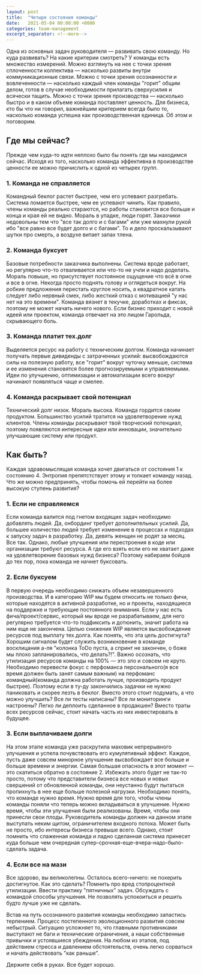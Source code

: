 ```yaml
---
layout: post
title:  "Четыре состояния команды"
date:   2021-05-04 00:00:00 +0000
categories: team-management
excerpt_separator: <!--more-->
---
```

Одна из основных задач руководителя — развивать свою команду. Но куда развивать? На какие критерии смотреть? У команды есть множество измерений. Можно взглянуть на нее с точки зрения сплоченности коллектива — насколько развиты внутри коммуникационные связи. Можно с точки зрения осознанности и вовлеченности — насколько каждый член команды "горит" общим делом, готов в случае необходимости прилагать сверхусилия и всячески тащить. Можно с точки зрения производства — насколько быстро и в каком объеме команда поставляет ценность. Для бизнеса, кто бы что ни говорил, важнейшим критерием всегда было то, насколько команда успешна как производственная единица. Об этом и поговорим.
<!--more-->
## Где мы сейчас?

Прежде чем куда-то идти неплохо было бы понять где мы находимся сейчас. Исходя из того, насколько команда эффективна в производстве ценности ее можно причислить к одной из четырех групп.

### 1. Команда не справляется

Командный беклог растет быстрее, чем его успевают разгребать. Система ломается быстрее, чем ее успевают чинить. Как правило, члены команды реально стараются, но работы становится все больше и конца и края ей не видно. Мораль в упадке, люди горят. Заказчики недовольны тем что "все так долго и с багами" или уже махнули рукой ибо "все равно все будет долго и с багами". То и дело проскальзывают шутки про смерть, а воздухе витает запах тлена.

### 2. Команда буксует

Базовые потребности заказчика выполнены. Система вроде работает, но регулярно что-то отваливается или что-то не учли и надо доделать. Мораль повыше, но присутствует постоянное ощущение что всё в огне и все в огне. Некогда просто поднять голову и оглядеться вокруг. На робкие предложения перестать круглое носить, а квадратное катать следует либо нервный смех, либо жесткий отказ с мотивацией "у нас нет на это времени". Команда вязнет в текучке, доработках и фиксах, поэтому не может начать ничего нового. Если бизнес приходит с новой идеей или проектом, команда отвечает на это лицом Гарольда, скрывающего боль.

### 3. Команда платит тех.долг

Выделяется ресурс на работу с техническим долгом. Команда начинает получать первые дивиденды с затраченных усилий: высвобождаются силы на полезную работу, все "горит" вокруг чуточку меньше, система и ее изменения становятся более прогнозируемыми и управляемыми. Идеи по улучшению, оптимизации и автоматизации всего вокруг начинают появляться чаще и смелее.

### 4. Команда раскрывает свой потенциал

Технический долг низок. Мораль высока. Команда гордится своим продуктом. Большинство усилий тратится на удовлетворение нужд клиентов. Члены команды раскрывают твой творческий потенциал, поэтому появляются интересные идеи или инновации, значительно улучшающие систему или продукт.

## Как быть?

Каждая здравомыслящая команда хочет двигаться от состояния 1 к состоянию 4. Энтропия препятстствует этому и толкает команду назад. Что же можно предпринять, чтобы помочь ей перейти на более высокую ступень развития?

### 1. Если не справляемся

Если команда валится под гнетом входящих задач необходимо добавлять людей. Да, онбординг требует дополнительных усилий. Да, большее количество людей требует изменение в процессах и подходах к запуску задач в разработку. Да, девять женщин не родят за месяц. Все так. Однако, любые улучшения или перестроения в коде или организации требуют ресурса. А где его взять если его не хватает даже на удовлетворение базовых нужд бизнеса? Поэтому набираем бойцов до тех пор, пока команда не начнет буксовать.

### 2. Если буксуем

В первую очередь необходимо снижать объем незавершенного производства. И в категорию WIP мы будем относить не только фичи, которые находятся в активной разработке, но и проекты, находящиеся на поддержке и требующие постоянного внимания. Если у нас есть фича/проект/сервис, который мы вроде не разрабатываем, для него регулярно требуется что-то подфиксить и дотюнить, значит работа на ним еще не закончена. Целью снижения WIP является высвобождение ресурсов под выплату тех.долга. Как понять, что эта цель достигнута? Хорошим сигналом будет служить возникновение в команде восклицания а-ля "колонка ToDo пуста, а спринт не закончен, о боже мы плохо запланировались, что делать?!". Важно осознать, что утилизация ресурсов команды на 100% — это зло и совсем не круто. Необходимо перевести фокус с перфоманса персонального(я все время должен быть занят самым важным) на перфоманс командный(команда должна работать лучше, производить продукт быстрее). Поэтому если в ту-ду закончились задачки не нужно паниковать и скорее лезть в беклог. Вместо этого стоит подумать, а что можно улучшить? Все ли тесты написаны? Все ли мониторинги настроены? Легко ли деплоить сделанное в продакшен? Вместо траты всех ресурсов сейчас, стоит начать часть из них инвестировать в будущее.

### 3. Если выплачиваем долги

На этом этапе команда уже раскрутила маховик непрерывного улучшения и успела почувствовать его кумулятивный эффект. Каждое, пусть даже совсем минорное улучшение высвобождает все больше и больше времени и энергии. Самая большая опасность в этот момент — это скатиться обратно в состояние 2. Избежать этого будет не так-то просто, потому что представители бизнеса все новых и новых свершений от обновленной команды, они неустанно будут пытаться пропихнуть в нее еще больше полезной нагрузки. Необходимо понять, что команде нужно время. Нужно время для того, чтобы члены команды поняли что теперь можно вкладываться в улучшение. Нужно время, чтобы эти улучшения были реализованы. Время, чтобы они принесли свои плоды. Руководитель команды должен на данном этапе выступать неким щитом, ограничителем входного потока. Может быть не просто, ибо интересы бизнеса превыше всего. Однако, стоит помнить что слаженная команда и ладно сделанная система принесет куда больше чем очередная супер-срочная-еще-вчера-надо-было-сделать задача.

### 4. Если все на мази

Все здорово, вы великолепны. Осталось всего-ничего: не похерить достигнутое. Как это сделать? Помнить про вред стопроцентной утилизации. Ввести практику "пятничных" задач. Обсуждать с командой способы улучшения. Не позволять успокоиться и решить будто лучше уже не сделать.

Встав на путь осознанного развития команды необходимо запастись терпением. Процесс постепенного эволюционного развития совсем небыстрый. Ситуацию усложняет то, что главными противниками выступают не баги и технические ограничения, а наши собственные привычки и устоявшиеся убеждения. На любом из этапов, под действием стресса и давлением обстоятельств, очень легко сорваться и начать действовать "как раньше". 

Держите себя в руках. Все будет хорошо.
